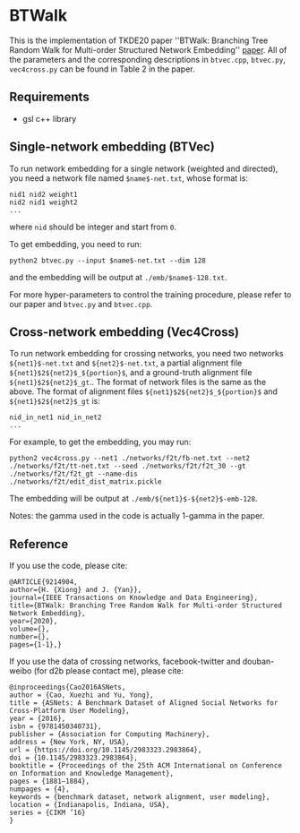 # BTWalk
This is the implementation of TKDE20 paper ''BTWalk: Branching Tree Random Walk for Multi-order Structured Network Embedding'' [paper](https://doi.org/10.1109/TKDE.2020.3029061). All of the parameters and the corresponding descriptions in `btvec.cpp`, `btvec.py`, `vec4cross.py` can be found in Table 2 in the paper.

## Requirements
- gsl c++ library

## Single-network embedding (BTVec)
To run network embedding for a single network (weighted and directed), you need a network file named `$name$-net.txt`, whose format is:
```
nid1 nid2 weight1
nid2 nid1 weight2
...
```
where `nid` should be integer and start from `0`.

To get embedding, you need to run:
```
python2 btvec.py --input $name$-net.txt --dim 128
```
and the embedding will be output at `./emb/$name$-128.txt`. 

For more hyper-parameters to control the training procedure, please refer to our paper and `btvec.py` and `btvec.cpp`.

## Cross-network embedding (Vec4Cross)
To run network embedding for crossing networks, you need two networks `${net1}$-net.txt` and `${net2}$-net.txt`, a partial alignment file `${net1}$2${net2}$_${portion}$`, and a ground-truth alignment file `${net1}$2${net2}$_gt`.. The format of network files is the same as the above. The format of alignment files `${net1}$2${net2}$_${portion}$` and `${net1}$2${net2}$_gt` is:
```
nid_in_net1 nid_in_net2
...
```

For example, to get the embedding, you may run:
```
python2 vec4cross.py --net1 ./networks/f2t/fb-net.txt --net2 ./networks/f2t/tt-net.txt --seed ./networks/f2t/f2t_30 --gt ./networks/f2t/f2t_gt --name-dis ./networks/f2t/edit_dist_matrix.pickle
```

The embedding will be output at `./emb/${net1}$-${net2}$-emb-128`.

Notes: the gamma used in the code is actually 1-gamma in the paper.

## Reference
If you use the code, please cite:
```
@ARTICLE{9214904,  
author={H. {Xiong} and J. {Yan}},  
journal={IEEE Transactions on Knowledge and Data Engineering},   
title={BTWalk: Branching Tree Random Walk for Multi-order Structured Network Embedding},   
year={2020},  
volume={},  
number={},  
pages={1-1},}
```

If you use the data of crossing networks, facebook-twitter and douban-weibo (for d2b please contact me), please cite:
```
@inproceedings{Cao2016ASNets,
author = {Cao, Xuezhi and Yu, Yong},
title = {ASNets: A Benchmark Dataset of Aligned Social Networks for Cross-Platform User Modeling},
year = {2016},
isbn = {9781450340731},
publisher = {Association for Computing Machinery},
address = {New York, NY, USA},
url = {https://doi.org/10.1145/2983323.2983864},
doi = {10.1145/2983323.2983864},
booktitle = {Proceedings of the 25th ACM International on Conference on Information and Knowledge Management},
pages = {1881–1884},
numpages = {4},
keywords = {benchmark dataset, network alignment, user modeling},
location = {Indianapolis, Indiana, USA},
series = {CIKM ’16}
}
```
